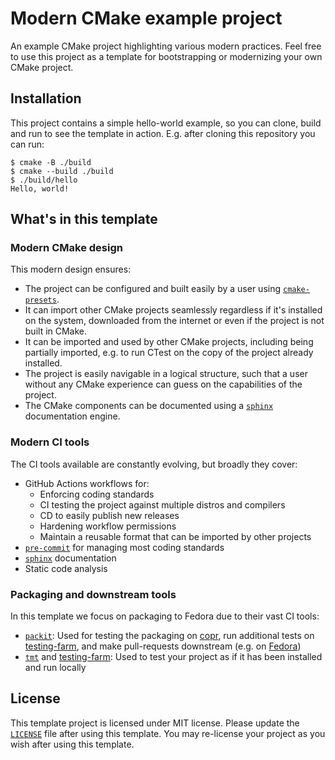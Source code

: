 # Modern CMake example project

<!-- SPHINX-START -->

An example CMake project highlighting various modern practices. Feel free to
use this project as a template for bootstrapping or modernizing your own CMake
project.

## Installation

This project contains a simple hello-world example, so you can clone, build and
run to see the template in action. E.g. after cloning this repository you can
run:

```console
$ cmake -B ./build
$ cmake --build ./build
$ ./build/hello
Hello, world!
```

## What's in this template

### Modern CMake design

This modern design ensures:

- The project can be configured and built easily by a user using
  [`cmake-presets`][cmake-presets].
- It can import other CMake projects seamlessly regardless if it's installed
  on the system, downloaded from the internet or even if the project is not
  built in CMake.
- It can be imported and used by other CMake projects, including being
  partially imported, e.g. to run CTest on the copy of the project already
  installed.
- The project is easily navigable in a logical structure, such that a user
  without any CMake experience can guess on the capabilities of the project.
- The CMake components can be documented using a [`sphinx`][sphinx]
  documentation engine.

### Modern CI tools

The CI tools available are constantly evolving, but broadly they cover:

- GitHub Actions workflows for:
  - Enforcing coding standards
  - CI testing the project against multiple distros and compilers
  - CD to easily publish new releases
  - Hardening workflow permissions
  - Maintain a reusable format that can be imported by other projects
- [`pre-commit`][pre-commit] for managing most coding standards
- [`sphinx`][sphinx] documentation
- Static code analysis

### Packaging and downstream tools

In this template we focus on packaging to Fedora due to their vast CI tools:

- [`packit`][packit]: Used for testing the packaging on [copr], run additional
  tests on [testing-farm], and make pull-requests downstream (e.g. on [Fedora])
- [`tmt`][tmt] and [testing-farm]: Used to test your project as if it has been
  installed and run locally

## License

This template project is licensed under MIT license. Please update the
[`LICENSE`](LICENSE) file after using this template. You may re-license your
project as you wish after using this template.

<!-- SPHINX-END -->

[cmake-presets]: https://cmake.org/cmake/help/latest/manual/cmake-presets.7.html
[copr]: https://copr.fedorainfracloud.org/
[fedora]: https://src.fedoraproject.org/
[packit]: https://packit.dev
[pre-commit]: https://pre-commit.com/
[sphinx]: https://docs.readthedocs.io/en/stable/intro/getting-started-with-sphinx.html
[testing-farm]: https://docs.testing-farm.io/Testing%20Farm/0.1/index.html
[tmt]: https://tmt.readthedocs.io/en/stable/
